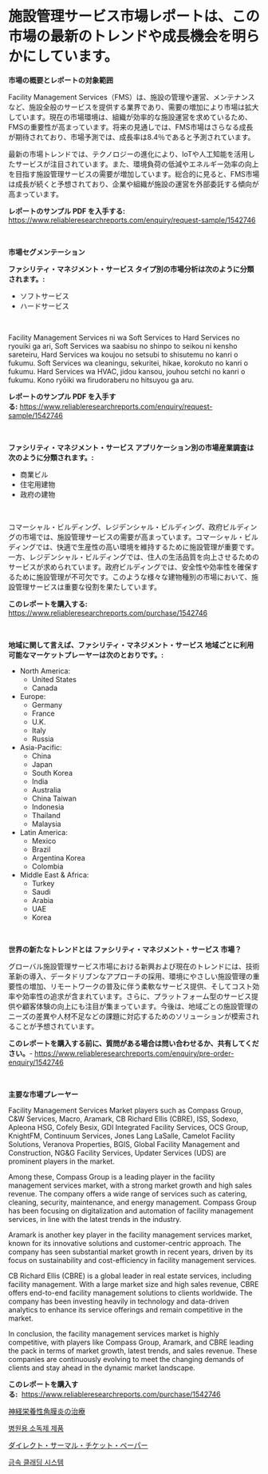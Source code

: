 <p><h1>施設管理サービス市場レポートは、この市場の最新のトレンドや成長機会を明らかにしています。</h1></p><p><strong>市場の概要とレポートの対象範囲</strong></p>
<p><p>Facility Management Services（FMS）は、施設の管理や運営、メンテナンスなど、施設全般のサービスを提供する業界であり、需要の増加により市場は拡大しています。現在の市場環境は、組織が効率的な施設運営を求めているため、FMSの重要性が高まっています。将来の見通しでは、FMS市場はさらなる成長が期待されており、市場予測では、成長率は8.4％であると予測されています。</p><p>最新の市場トレンドでは、テクノロジーの進化により、IoTや人工知能を活用したサービスが注目されています。また、環境負荷の低減やエネルギー効率の向上を目指す施設管理サービスの需要が増加しています。総合的に見ると、FMS市場は成長が続くと予想されており、企業や組織が施設の運営を外部委託する傾向が高まっています。</p></p>
<p><strong>レポートのサンプル PDF を入手する:</strong> <a href="https://www.reliableresearchreports.com/enquiry/request-sample/1542746">https://www.reliableresearchreports.com/enquiry/request-sample/1542746</a></p>
<p>&nbsp;</p>
<p><strong>市場セグメンテーション</strong></p>
<p><strong>ファシリティ・マネジメント・サービス タイプ別の市場分析は次のように分類されます。:</strong></p>
<p><ul><li>ソフトサービス</li><li>ハードサービス</li></ul></p>
<p>&nbsp;</p>
<p><p>Facility Management Services ni wa Soft Services to Hard Services no ryouiki ga ari, Soft Services wa saabisu no shinpo to seikou ni kensho sareteiru, Hard Services wa koujou no setsubi to shisutemu no kanri o fukumu. Soft Services wa cleaningu, sekuritei, hikae, korokuto no kanri o fukumu. Hard Services wa HVAC, jidou kansou, jouhou setchi no kanri o fukumu. Kono ryōiki wa firudoraberu no hitsuyou ga aru.</p></p>
<p><strong>レポートのサンプル PDF を入手する:</strong>&nbsp;<a href="https://www.reliableresearchreports.com/enquiry/request-sample/1542746">https://www.reliableresearchreports.com/enquiry/request-sample/1542746</a></p>
<p>&nbsp;</p>
<p><strong> ファシリティ・マネジメント・サービス アプリケーション別の市場産業調査は次のように分類されます。:</strong></p>
<p><ul><li>商業ビル</li><li>住宅用建物</li><li>政府の建物</li></ul></p>
<p>&nbsp;</p>
<p><p>コマーシャル・ビルディング、レジデンシャル・ビルディング、政府ビルディングの市場では、施設管理サービスの需要が高まっています。コマーシャル・ビルディングでは、快適で生産性の高い環境を維持するために施設管理が重要です。一方、レジデンシャル・ビルディングでは、住人の生活品質を向上させるためのサービスが求められています。政府ビルディングでは、安全性や効率性を確保するために施設管理が不可欠です。このような様々な建物種別の市場において、施設管理サービスは重要な役割を果たしています。</p></p>
<p><strong>このレポートを購入する:</strong>&nbsp; <a href="https://www.reliableresearchreports.com/purchase/1542746">https://www.reliableresearchreports.com/purchase/1542746</a></p>
<p>&nbsp;</p>
<p><strong>地域に関して言えば、ファシリティ・マネジメント・サービス 地域ごとに利用可能なマーケットプレーヤーは次のとおりです。:</strong></p>
<p><ul>
    <li>
        North America:
        <ul>
            <li>United States</li>
            <li>Canada</li>
        </ul>
    </li>
    <li>
        Europe:
        <ul>
            <li>Germany</li>
            <li>France</li>
            <li>U.K.</li>
            <li>Italy</li>
            <li>Russia</li>
        </ul>
    </li>
    <li>
        Asia-Pacific:
        <ul>
            <li>China</li>
            <li>Japan</li>
            <li>South Korea</li>
            <li>India</li>
            <li>Australia</li>
            <li>China Taiwan</li>
            <li>Indonesia</li>
            <li>Thailand</li>
            <li>Malaysia</li>
        </ul>
    </li>
    <li>
        Latin America:
        <ul>
            <li>Mexico</li>
            <li>Brazil</li>
            <li>Argentina Korea</li>
            <li>Colombia</li>
        </ul>
    </li>
    <li>
        Middle East & Africa:
        <ul>
            <li>Turkey</li>
            <li>Saudi</li>
            <li>Arabia</li>
            <li>UAE</li>
            <li>Korea</li>
        </ul>
    </li>
    </ul></p>
<p>&nbsp;</p>
<p><strong>世界の新たなトレンドとは ファシリティ・マネジメント・サービス 市場？</strong></p>
<p><p>グローバル施設管理サービス市場における新興および現在のトレンドには、技術革新の導入、データドリブンなアプローチの採用、環境にやさしい施設管理の重要性の増加、リモートワークの普及に伴う柔軟なサービス提供、そしてコスト効率や効率性の追求が含まれています。さらに、プラットフォーム型のサービス提供や顧客体験の向上にも注目が集まっています。今後は、地域ごとの施設管理のニーズの差異や人材不足などの課題に対応するためのソリューションが模索されることが予想されています。</p></p>
<p><strong>このレポートを購入する前に、質問がある場合は問い合わせるか、共有してください。</strong>- <a href="https://www.reliableresearchreports.com/enquiry/pre-order-enquiry/1542746">https://www.reliableresearchreports.com/enquiry/pre-order-enquiry/1542746</a></p>
<p>&nbsp;</p>
<p><strong>主要な市場プレーヤー</strong></p>
<p><p>Facility Management Services Market players such as Compass Group, C&W Services, Macro, Aramark, CB Richard Ellis (CBRE), ISS, Sodexo, Apleona HSG, Cofely Besix, GDI Integrated Facility Services, OCS Group, KnightFM, Continuum Services, Jones Lang LaSalle, Camelot Facility Solutions, Veranova Properties, BGIS, Global Facility Management and Construction, NG&G Facility Services, Updater Services (UDS) are prominent players in the market.</p><p>Among these, Compass Group is a leading player in the facility management services market, with a strong market growth and high sales revenue. The company offers a wide range of services such as catering, cleaning, security, maintenance, and energy management. Compass Group has been focusing on digitalization and automation of facility management services, in line with the latest trends in the industry.</p><p>Aramark is another key player in the facility management services market, known for its innovative solutions and customer-centric approach. The company has seen substantial market growth in recent years, driven by its focus on sustainability and cost-efficiency in facility management services.</p><p>CB Richard Ellis (CBRE) is a global leader in real estate services, including facility management. With a large market size and high sales revenue, CBRE offers end-to-end facility management solutions to clients worldwide. The company has been investing heavily in technology and data-driven analytics to enhance its service offerings and remain competitive in the market.</p><p>In conclusion, the facility management services market is highly competitive, with players like Compass Group, Aramark, and CBRE leading the pack in terms of market growth, latest trends, and sales revenue. These companies are continuously evolving to meet the changing demands of clients and stay ahead in the dynamic market landscape.</p></p>
<p><strong>このレポートを購入する:</strong>&nbsp;&nbsp;<a href="https://www.reliableresearchreports.com/purchase/1542746">https://www.reliableresearchreports.com/purchase/1542746</a></p>
<p><p><a href="https://medium.com/@ronaldowens626/%E7%A5%9E%E7%B5%8C%E6%A0%84%E9%A4%8A%E6%80%A7%E8%A7%92%E8%86%9C%E7%82%8E%E6%B2%BB%E7%99%82%E5%B8%82%E5%A0%B4%E8%AA%BF%E6%9F%BB%E3%83%AC%E3%83%9D%E3%83%BC%E3%83%88-%E3%81%9D%E3%81%AE%E6%AD%B4%E5%8F%B2%E3%81%A82031%E5%B9%B4%E3%81%BE%E3%81%A7%E3%81%AE%E4%BA%88%E6%B8%AC-d57234375470">神経栄養性角膜炎の治療</a></p><p><a href="https://medium.com/@dinty11332244/%EB%B3%91%EC%9B%90-%EC%86%8C%EB%8F%85%EC%A0%9C-%EC%A0%9C%ED%92%88-%EC%8B%9C%EC%9E%A5-%EB%B3%B4%EA%B3%A0%EC%84%9C%EB%8A%94-%EC%9D%B4-%EC%8B%9C%EC%9E%A5%EC%9D%98-%EC%B5%9C%EC%8B%A0-%ED%8A%B8%EB%A0%8C%EB%93%9C%EC%99%80-%EC%84%B1%EC%9E%A5-%EA%B8%B0%ED%9A%8C%EB%A5%BC-%EB%B3%B4%EC%97%AC%EC%A4%8D%EB%8B%88%EB%8B%A4-2332ebf30508">병원용 소독제 제품</a></p><p><a href="https://medium.com/@jewelmohr96/%E6%AC%A1%E3%81%AE%E6%96%87%E7%AB%A0%E3%82%92%E6%97%A5%E6%9C%AC%E8%AA%9E%E3%81%AB%E7%BF%BB%E8%A8%B3%E3%81%99%E3%82%8B%E3%81%A8-%E3%83%80%E3%82%A4%E3%83%AC%E3%82%AF%E3%83%88%E7%86%B1%E7%A5%A8%E7%B4%99%E5%B8%82%E5%A0%B4%E3%81%AE%E3%82%B7%E3%82%A7%E3%82%A2%E9%80%B2%E5%8C%96%E3%81%A8%E5%B8%82%E5%A0%B4%E6%88%90%E9%95%B7%E3%83%88%E3%83%AC%E3%83%B3%E3%83%892024%E5%B9%B4%E3%81%8B%E3%82%892031%E5%B9%B4%E3%81%BE%E3%81%A7-%E3%81%A8%E3%81%AA%E3%82%8A%E3%81%BE%E3%81%99-755256a3ffef">ダイレクト・サーマル・チケット・ペーパー</a></p><p><a href="https://medium.com/@marchall15/%EA%B8%88%EC%86%8D-%ED%81%B4%EB%9E%98%EB%94%A9-%EC%8B%9C%EC%8A%A4%ED%85%9C-%EC%8B%9C%EC%9E%A5-%EC%8B%9C%EC%9E%A5-%EC%A0%90%EC%9C%A0%EC%9C%A8-%EC%8B%9C%EC%9E%A5-%EB%8F%99%ED%96%A5-%EB%B0%8F-%EB%AF%B8%EB%9E%98-%EC%84%B1%EC%9E%A5%EC%9D%84-%ED%83%90%EC%83%89%ED%95%98%EB%8B%A4-79fdcc03a371">금속 클래딩 시스템</a></p></p>